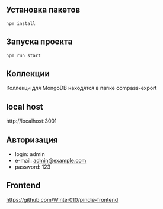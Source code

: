 ## Установка пакетов

```
npm install
```

## Запуска проекта

```
npm run start
```

## Коллекции

Коллекци для MongoDB находятся в папке compass-export

## local host

http://localhost:3001

## Авторизация

- login: admin
- e-mail: admin@example.com
- password: 123

## Frontend

https://github.com/Winter010/pindie-frontend
